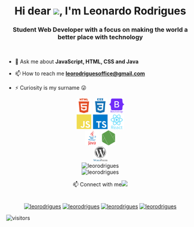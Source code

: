 <h1 align="center">Hi dear <img src="https://raw.githubusercontent.com/kaueMarques/kaueMarques/master/hi.gif" width="30px">, I'm Leonardo Rodrigues</h1>
<h3 align="center">Student Web Developer with a focus on making the world a better place with technology</h3><br>

- 💬 Ask me about **JavaScript, HTML, CSS and Java**

- 📫 How to reach me **leorodriguesoffice@gmail.com**

- ⚡ Curiosity is my surname 😜

<p align="center">
<img src="https://raw.githubusercontent.com/devicons/devicon/master/icons/html5/html5-plain-wordmark.svg" alt="html5"  width="40" height="40"/>
<img src="https://raw.githubusercontent.com/devicons/devicon/master/icons/css3/css3-plain-wordmark.svg" alt="css3"  width="40" height="40"/>
<img src="https://raw.githubusercontent.com/devicons/devicon/master/icons/bootstrap/bootstrap-plain-wordmark.svg" alt="css3"  width="40" height="40"/>
<br>
<img src="https://raw.githubusercontent.com/devicons/devicon/master/icons/javascript/javascript-plain.svg" alt="javascript" width="40" height="40"/>
<img src="https://raw.githubusercontent.com/devicons/devicon/master/icons/typescript/typescript-original.svg" alt="javascript" width="40" height="40"/>
<img src="https://raw.githubusercontent.com/devicons/devicon/master/icons/react/react-original-wordmark.svg" alt="react" width="40" height="40"/>
<br>
<img src="https://raw.githubusercontent.com/devicons/devicon/master/icons/java/java-original-wordmark.svg" alt="html5"  width="40" height="40"/>
<img src="https://raw.githubusercontent.com/devicons/devicon/master/icons/nodejs/nodejs-plain.svg" alt="nodejs" width="40" height="40"/>
<br>
<img src="https://raw.githubusercontent.com/devicons/devicon/master/icons/wordpress/wordpress-original.svg" alt="wp" width="40" height="40"/>
<br>
<img src="https://github-readme-stats.vercel.app/api?username=onLeoRodrigues&show_icons=true&hide=html&theme=react" alt="leorodrigues"/>
<br>
<img src="https://github-readme-stats.vercel.app/api/top-langs/?username=onLeoRodrigues&show_icons=true&hide=html&theme=react&layout=compact" alt="leorodrigues"/>
</p>



<p align="center">
 📫 Connect with me<img src="https://raw.githubusercontent.com/ShahriarShafin/ShahriarShafin/main/Assets/handshake.gif" height="32px"><br><br><br>
<a href="https://www.linkedin.com/in/on-leorodrigues/" target="_blank"><img align="center" src="https://github.com/IncognitaDev/IncognitaDev/blob/master/icons/linkedin.png" alt="leorodrigues" width="30" height="30" /></a>
<a href="https://www.facebook.com/on.leorodrigues/" target="_blank"><img align="center" src="https://cdn1.iconfinder.com/data/icons/social-media-2285/512/Colored_Facebook3_svg-128.png" alt="leorodrigues" width="30" height="30" /></a>
<a href="https://www.instagram.com/on_leorodrigues/" target="_blank"><img align="center" src="https://github.com/IncognitaDev/IncognitaDev/blob/master/icons/Instagram.png" alt="leorodrigues" width="30" height="30" /></a>
<a href="https://twitter.com/on_leorodrigues"  target="_blank"><img align="center" src="https://raw.githubusercontent.com/anuraghazra/anuraghazra/master/assets/twitter.svg" alt="leorodrigues" width="30" height="30" /></a>
</p>

![visitors](https://visitor-badge.glitch.me/badge?page_id=onLeoRodrigues.onLeoRodrigues)
